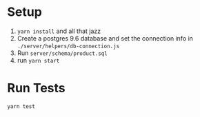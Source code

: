 # Setup

1.  `yarn install` and all that jazz
2.  Create a postgres 9.6 database and set the connection info in `./server/helpers/db-connection.js`
3.  Run `server/schema/product.sql`
4.  run `yarn start`

# Run Tests

`yarn test`
